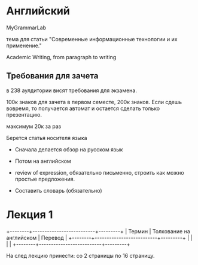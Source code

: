 Английский
==========

MyGrammarLab

тема для статьи "Современные информационные технологии и их применение."

Academic Writing, from paragraph to writing

Требования для зачета
---------------------

в 238 аулдитории висят требования для экзамена.

100к знаков для зачета в первом семесте, 200к знаков. Если сдешь вовремя, то
получается автомат и остается сделать только презентацию.

максимум 20к за раз

Берется статья носителя языка

-   Сначала делается обзор на русском язык

-   Потом на английском

-   review of expression, обязательно письменно, строить как можно простые
    предложения.

-   Составить словарь (обязательно)

Лекция 1
========

+--------+--------------------------+---------+
| Термин | Толкование на английском | Перевод |
+--------+--------------------------+---------+
|        |                          |         |
+--------+--------------------------+---------+

На след лекцию принести: со 2 страницы по 16 страницу.
